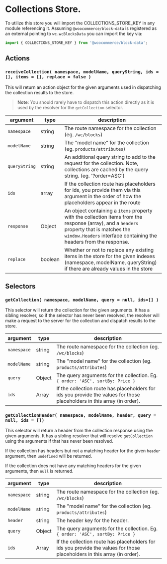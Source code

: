 # Collections Store.

To utilize this store you will import the COLLECTIONS_STORE_KEY in any module referencing it. Assuming `@woocommerce/block-data` is registered as an external pointing to `wc.wcBlocksData` you can import the key via:

```js
import { COLLECTIONS_STORE_KEY } from '@woocommerce/block-data';
```

## Actions

### `receiveCollection( namespace, modelName, queryString, ids = [], items = [], replace = false )`

This will return an action object for the given arguments used in dispatching the collection results to the store.

> **Note**: You should rarely have to dispatch this action directly as it is used by the resolver for the `getCollection` selector.

| argument      | type    |  description                                                                                                                                                  |
| ------------- | ------- | ------------------------------------------------------------------------------------------------------------------------------------------------------------- |
| `namespace`   | string  |  The route namespace for the collection (eg. `/wc/blocks`)                                                                                                    |
| `modelName`   | string  |  The "model name" for the collection (eg. `products/attributes`)                                                                                              |
| `queryString` | string  |  An additional query string to add to the request for the collection.  Note, collections are cached by the query string. (eg. '?order=ASC')                   |
| `ids`         | array   |  If the collection route has placeholders for ids, you provide them via this argument in the order of how the placeholders appear in the route                |
| `response`       | Object   |  An object containing a `items` property with the collection items from the response (array), and a `headers` property that is matches the `window.Headers` interface containing the headers from the response. |
| `replace`     | boolean |  Whether or not to replace any existing items in the store for the given indexes (namespace, modelName, queryString) if there are already values in the store |

## Selectors

### `getCollection( namespace, modelName, query = null, ids=[] )`

This selector will return the collection for the given arguments. It has a sibling resolver, so if the selector has never been resolved, the resolver will make a request to the server for the collection and dispatch results to the store.

| argument      | type    |  description                                                                                                                                                                                            |
| ------------- | ------- | ------------------------------------------------------------------------------------------------------------------------------------------------------------------------------------------------------- |
| `namespace`   | string  |  The route namespace for the collection (eg. `/wc/blocks`)                                                                                                                                              |
| `modelName`   | string  |  The "model name" for the collection (eg. `products/attributes`)                                                                                                                                        |
| `query`       | Object  |  The query arguments for the collection. Eg. `{ order: 'ASC', sortBy: Price }`                                                                                                                          |
| `ids`         | Array   |  If the collection route has placeholders for ids you provide the values for those placeholders in this array (in order).                                                                               |

### `getCollectionHeader( namespace, modelName, header, query = null, ids = [])`

This selector will return a header from the collection response using the given arguments. It has a sibling resolver that will resolve `getCollection` using the arguments if that has never been resolved.

If the collection has headers but not a matching header for the given `header` argument, then `undefined` will be returned.

If the collection does not have any matching headers for the given arguments, then `null` is returned.

| argument      | type    |  description                                                                                                                                                                                            |
| ------------- | ------- | ------------------------------------------------------------------------------------------------------------------------------------------------------------------------------------------------------- |
| `namespace`   | string  |  The route namespace for the collection (eg. `/wc/blocks`)                                                                                                                                              |
| `modelName`   | string  |  The "model name" for the collection (eg. `products/attributes`)                                                                                                                                        |
| `header` | string | The header key for the header. |
| `query`       | Object  |  The query arguments for the collection. Eg. `{ order: 'ASC', sortBy: Price }`                                                                                                                          |
| `ids`         | Array   |  If the collection route has placeholders for ids you provide the values for those placeholders in this array (in order).                                                                               |
